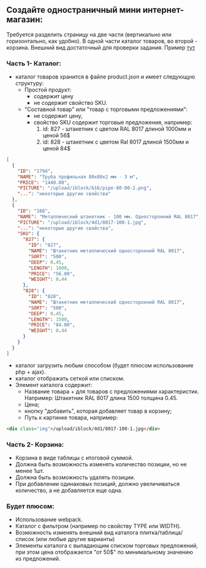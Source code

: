 ## Создайте одностраничный мини интернет-магазин:

Требуется разделить страницу на две части (вертикально или горизонтально, как удобно). В одной части каталог товаров, во второй - корзина.
Внешний вид достаточный для проверки задания. Пример [тут](https://github.com/Vistegra/test-js/blob/master/result.JPG)

### Часть 1- Каталог:

- каталог товаров хранится в файле product.json и имеет следующую структуру:
  * Простой продукт:
    * содержит цену
    * не содержит свойство SKU.
  * "Составной товар" или "товар с торговыми предложениями":
    * не содержит цену,
    * свойство SKU содержит торговые предложения, например:
      1. id: 827 - штакетник c цветом RAL 8017 длиной 1000мм и ценой 56$
      2. id: 828 - штакетник с цветом Ral 8017 длиной 1500мм и ценой 84$

```json
[
  {
    "ID": "1794",
    "NAME": "Труба профильная 80х80х2 мм - 3 м",
    "PRICE": "1440.00",
    "PICTURE": "/upload/iblock/b16/pipe-80-80-2.png",
    "...": "некоторые другие свойства"
  },
  {
    "ID": "168",
    "NAME": "Металлический штакетник - 100 мм. Односторонний RAL 8017",
    "PICTURE": "/upload/iblock/4d1/8017-100-1.jpg",
    "...": "некоторые другие свойства",
    "SKU": {
      "827": {
        "ID": "827",
        "NAME": "Штакетник металлический односторонний RAL 8017",
        "SORT": "500",
        "DEEP": 0.45,
        "LENGTH": 1000,
        "PRICE": "56.00",
        "WEIGHT": 0.44
      },
      "828": {
        "ID": "828",
        "NAME": "Штакетник металлический односторонний RAL 8017",
        "SORT": "500",
        "DEEP": 0.45,
        "LENGTH": 1500,
        "PRICE": "84.00",
        "WEIGHT": 0.44
      }
    }
  }
]
```

- каталог загрузить любым способом (будет плюсом использование php + ajax).
- каталог отображать сеткой или списком.
- Элемент каталога содержит:
  * Название товара + для товаров с предложениями характеристик. Например: Штакетник RAL 8017 длина 1500 толщина 0.45.
  * Цена;
  * кнопку "добавить", которая добавляет товар в корзину;
  * Путь к картинке товара, например:
```html
<div class="img">/upload/iblock/4d1/8017-100-1.jpg</div>
```

### Часть 2- Корзина:

- Корзина в виде таблицы с итоговой суммой.
- Должна быть возможность изменять количество позиции, но не менее 1шт.
- Должна быть возможность удалять позиции.
- При добавлении одинаковых позиций, должно увеличиваться количество, а не добавляется еще одна.

### Будет плюсом:

- Использование webpack.
- Каталог с фильтром (например по свойству TYPE или WIDTH).
- Возможность изменять внешний вид каталога плитка/таблица/список (или любые другие варианты)
- Элементы каталога с выпадающим списком торговых предложений, при этом цена отображается "от 50$" по минимальному значению из предложений.